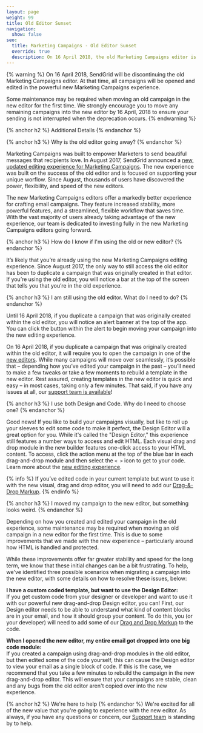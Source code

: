 ```yaml
---
layout: page
weight: 99
title: Old Editor Sunset
navigation:
  show: false
seo:
  title: Marketing Campaigns - Old Editor Sunset
  override: true
  description: On 16 April 2018, the old Marketing Campaigns editor is going away.
---
```

{% warning %}
On 16 April 2018, SendGrid will be discontinuing the old Marketing Campaigns editor. At that time, all campaigns will be opened and edited in the powerful new Marketing Campaigns experience. 

Some maintenance may be required when moving an old campaign in the new editor for the first time. We strongly encourage you to move any remaining campaigns into the new editor by 16 April, 2018 to ensure your sending is not interrupted when the deprecation occurs.
{% endwarning %}

{% anchor h2 %}
Additional Details
{% endanchor %}

{% anchor h3 %}
Why is the old editor going away?
{% endanchor %}

Marketing Campaigns was built to empower Marketers to send beautiful messages that recipients love. In August 2017, SendGrid announced a [new, updated editing experience for Marketing Campaigns]({{root_url}}/User_Guide/Marketing_Campaigns/editor.html). The new experience was built on the success of the old editor and is focused on supporting your unique worflow. Since August, thousands of users have discovered the power, flexibility, and speed of the new editors. 

The new Marketing Campaigns editors offer a markedly better experience for crafting email campaigns. They feature increased stability, more powerful features, and a streamlined, flexible workflow that saves time. With the vast majority of users already taking advantage of the new experience, our team is dedicated to investing fully in the new Marketing Campaigns editors going forward. 

{% anchor h3 %}
How do I know if I'm using the old or new editor?
{% endanchor %}

It’s likely that you’re already using the new Marketing Campaigns editing experience. Since August 2017, the only way to still access the old editor has been to duplicate a campaign that was originally created in that editor. If you’re using the old editor, you will notice a bar at the top of the screen that tells you that you’re in the old experience. 

{% anchor h3 %}
I am still using the old editor. What do I need to do?
{% endanchor %}

Until 16 April 2018, if you duplicate a campaign that was originally created within the old editor, you will notice an alert banner at the top of the app. You can click the button within the alert to begin moving your campaign into the new editing experience.

On 16 April 2018, if you duplicate a campaign that was originally created within the old editor, it will require you to open the campaign in one of the [new editors]({{root_url}}/User_Guide/Marketing_Campaigns/editor.html). While many campaigns will move over seamlessly, it’s possible that – depending how you’ve edited your campaign in the past – you’ll need to make a few tweaks or take a few moments to rebuild a template in the new editor.  Rest assured, creating templates in the new editor is quick and easy – in most cases, taking only a few minutes. That said, if you have any issues at all, our [support team is available](https://sendgrid.com/support)!

{% anchor h3 %}
I use both Design and Code. Why do I need to choose one?
{% endanchor %}

Good news! If you like to build your campaigns visually, but like to roll up your sleeves to edit some code to make it perfect, the Design Editor will a great option for you. While it's called the "Design Editor," this experience still features a number ways to access and edit HTML. Each visual drag and drop module in the new builder features one-click access to your HTML content. To access, click the action menu at the top of the blue bar in each drag-and-drop module and then select the `< >` icon to get to your code. Learn more about the [new editing experience]({{root_url}}/User_Guide/Marketing_Campaigns/editor.html).

{% info %}
If you’ve edited code in your current template but want to use it with the new visual, drag and drop editor, you will need to add our [Drag-&-Drop Markup]({{root_url}}/User_Guide/Marketing_Campaigns/editor.html#-Importing-Custom-HTML-With-Drag--Drop-Markup).
{% endinfo %}

{% anchor h3 %}
I moved my campaign to the new editor, but something looks weird.
{% endanchor %}

Depending on how you created and edited your campaign in the old experience, some maintenance may be required when moving an old campaign in a new editor for the first time. This is due to some improvements that we made with the new experience – particularly around how HTML is handled and protected. 

While these improvements offer far greater stability and speed for the long term, we know that these initial changes can be a bit frustrating. To help, we've identified three possible scenarios when migrating a campaign into the new editor, with some details on how to resolve these issues, below:

**I have a custom coded template, but want to use the Design Editor:** 
<br>If you get custom code from your designer or developer and want to use it with our powerful new drag-and-drop Design editor, you can! First, our Design editor needs to be able to understand what kind of content blocks are in your email, and how it should group your content. To do this, you (or your developer) will need to add some of our [Drag and Drop Markup]({{root_url}}/User_Guide/Marketing_Campaigns/editor.html#-Importing-Custom-HTML-With-Drag--Drop-Markup) to the code.

**When I opened the new editor, my entire email got dropped into one big code module:** 
<br>If you created a campaign using drag-and-drop modules in the old editor, but then edited some of the code yourself, this can cause the Design editor to view your email as a single block of code. If this is the case, we recommend that you take a few minutes to rebuild the campaign in the new drag-and-drop editor. This will ensure that your campaigns are stable, clean and any bugs from the old editor aren't copied over into the new experience.

{% anchor h2 %}
We're here to help
{% endanchor %}
We're excited for all of the new value that you're going to experience with the new editor. As always, if you have any questions or concern, our [Support team](https://support.sendgrid.com) is standing by to help.
